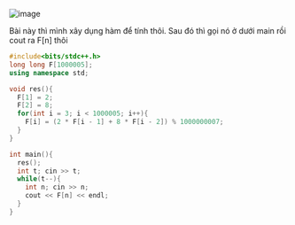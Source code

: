 ![image](https://github.com/user-attachments/assets/2708768c-a593-4c07-9425-8c9f712535dc)

Bài này thì mình xây dụng hàm để tính thôi. Sau đó thì gọi nó ở dưới main rồi cout ra F[n] thôi

```cpp
#include<bits/stdc++.h>
long long F[1000005];
using namespace std;

void res(){
  F[1] = 2;
  F[2] = 8;
  for(int i = 3; i < 1000005; i++){
    F[i] = (2 * F[i - 1] + 8 * F[i - 2]) % 1000000007;
  }
}

int main(){
  res();
  int t; cin >> t;
  while(t--){
    int n; cin >> n;
    cout << F[n] << endl;
  }
}
```
